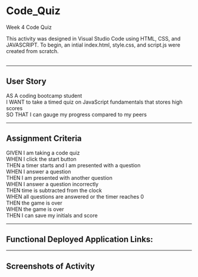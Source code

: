 # Code_Quiz
Week 4 Code Quiz

This activity was designed in Visual Studio Code using HTML, CSS, and JAVASCRIPT. To begin, an intial index.html, style.css, and script.js were created from scratch.
<br><Br>



------
## User Story
AS A coding bootcamp student<br>
I WANT to take a timed quiz on JavaScript fundamentals that stores high scores<br>
SO THAT I can gauge my progress compared to my peers<br>

-----
## Assignment Criteria

GIVEN I am taking a code quiz<br>
WHEN I click the start button<br>
THEN a timer starts and I am presented with a question<br>
WHEN I answer a question<br>
THEN I am presented with another question<br>
WHEN I answer a question incorrectly<br>
THEN time is subtracted from the clock<br>
WHEN all questions are answered or the timer reaches 0<br>
THEN the game is over<br>
WHEN the game is over<br>
THEN I can save my initials and score<br>

-----
## Functional Deployed Application Links:


-----
## Screenshots of Activity

